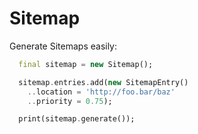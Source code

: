 # Sitemap

Generate Sitemaps easily:

```dart
  final sitemap = new Sitemap();

  sitemap.entries.add(new SitemapEntry()
    ..location = 'http://foo.bar/baz'
    ..priority = 0.75);

  print(sitemap.generate());
```